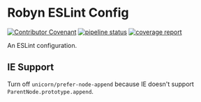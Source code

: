 # Robyn ESLint Config

[![Contributor Covenant](https://img.shields.io/badge/Contributor%20Covenant-v1.4%20adopted-ff69b4.svg)](CODE_OF_CONDUCT.md)
[![pipeline status](https://gitlab.com/jpickwell/eslint-config-robyn/badges/master/pipeline.svg)](https://gitlab.com/jpickwell/eslint-config-robyn/commits/master)
[![coverage report](https://gitlab.com/jpickwell/eslint-config-robyn/badges/master/coverage.svg)](https://gitlab.com/jpickwell/eslint-config-robyn/commits/master)

An ESLint configuration.

## IE Support

Turn off `unicorn/prefer-node-append` because IE doesn't support
`ParentNode.prototype.append`.

